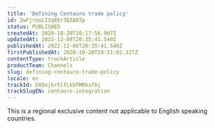 ```yaml
---
title: 'Defining Centauro trade policy'
id: 2wFjrUoLI3q85r3QZA0Tp
status: PUBLISHED
createdAt: 2020-10-20T18:17:56.907Z
updatedAt: 2022-12-08T20:35:41.540Z
publishedAt: 2022-12-08T20:35:41.540Z
firstPublishedAt: 2020-10-20T19:51:02.327Z
contentType: trackArticle
productTeam: Channels
slug: defining-centauro-trade-policy
locale: en
trackId: D8Qnjbr5lfLkUfMRhsfbj
trackSlugEN: centauro-integration
---
```


<div class="alert alert-warning" role="alert">This is a regional exclusive content not applicable to 
English speaking countries.</div>
